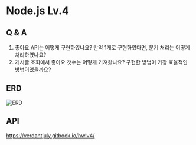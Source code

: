 # Node.js Lv.4

## Q & A

1. 좋아요 API는 어떻게 구현하였나요? 만약 1개로 구현하였다면, 분기 처리는 어떻게 처리하였나요?
2. 게시글 조회에서 좋아요 갯수는 어떻게 가져왔나요? 구현한 방법이 가장 효율적인 방법이었을까요?

## ERD

![ERD](https://i.postimg.cc/wj37JJ4v/draw-SQL-hw1v4-erd-export-2023-07-08.png)

## API

https://verdantjuly.gitbook.io/hwlv4/
